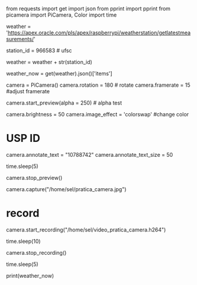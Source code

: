 from requests import get
import json
from pprint import pprint
from picamera import PiCamera, Color
import time

weather = 'https://apex.oracle.com/pls/apex/raspberrypi/weatherstation/getlatestmeasurements/'

station_id = 966583 # ufsc

weather = weather + str(station_id)

weather_now = get(weather).json()['items']

camera = PiCamera() 
camera.rotation = 180 # rotate 
camera.framerate = 15 #adjust framerate

camera.start_preview(alpha = 250) # alpha test

camera.brightness = 50
camera.image_effect = 'colorswap' #change color

# USP ID
camera.annotate_text = "10788742"
camera.annotate_text_size = 50

time.sleep(5)

camera.stop_preview()

camera.capture("/home/sel/pratica_camera.jpg") 

# record
camera.start_recording("/home/sel/video_pratica_camera.h264") 

time.sleep(10)

camera.stop_recording()

time.sleep(5)

print(weather_now)

